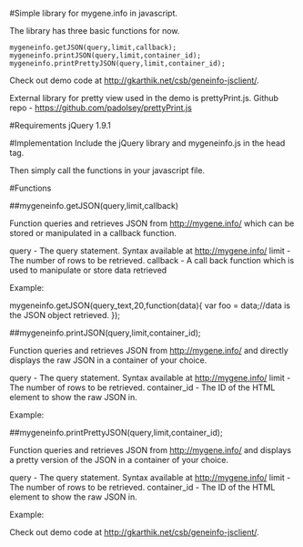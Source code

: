 #Simple library for mygene.info in javascript.

The library has three basic functions for now.

	mygeneinfo.getJSON(query,limit,callback);
	mygeneinfo.printJSON(query,limit,container_id);
	mygeneinfo.printPrettyJSON(query,limit,container_id);

Check out demo code at <http://gkarthik.net/csb/geneinfo-jsclient/>.

External library for pretty view used in the demo is prettyPrint.js. 
Github repo - <https://github.com/padolsey/prettyPrint.js>

#Requirements
jQuery 1.9.1

#Implementation
Include the jQuery library and mygeneinfo.js in the head tag. 

<script src="//ajax.googleapis.com/ajax/libs/jquery/1.9.1/jquery.min.js"></script>
<script src="mygeneinfo.js"></script>

Then simply call the functions in your javascript file.

#Functions

##mygeneinfo.getJSON(query,limit,callback)

Function queries and retrieves JSON from http://mygene.info/ which can be stored or manipulated in a callback function.

query - The query statement. Syntax available at <http://mygene.info/>
limit - The number of rows to be retrieved.
callback - A call back function which is used to manipulate or store data retrieved

Example:

mygeneinfo.getJSON(query_text,20,function(data){
	var foo = data;//data is the JSON object retrieved.
});

##mygeneinfo.printJSON(query,limit,container_id);

Function queries and retrieves JSON from http://mygene.info/ and directly displays the raw JSON in a container of your choice.

query - The query statement. Syntax available at <http://mygene.info/>
limit - The number of rows to be retrieved.
container_id - The ID of the HTML element to show the raw JSON in.

Example:

<script>
mygeneinfo.printJSON(query_text,20,"content");
</script>
<div id="content"></div>

##mygeneinfo.printPrettyJSON(query,limit,container_id);

Function queries and retrieves JSON from http://mygene.info/ and displays a pretty version of the JSON in a container of your choice.

query - The query statement. Syntax available at <http://mygene.info/>
limit - The number of rows to be retrieved.
container_id - The ID of the HTML element to show the raw JSON in.

Example:

<script>
mygeneinfo.printPrettyJSON(query_text,20,"content");
</script>
<div id="content"></div>

Check out demo code at <http://gkarthik.net/csb/geneinfo-jsclient/>.
